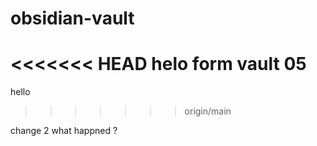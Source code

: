 # obsidian-vault

<<<<<<< HEAD
helo form vault 05
=======

hello 
>>>>>>> origin/main



change 2 what happned ?